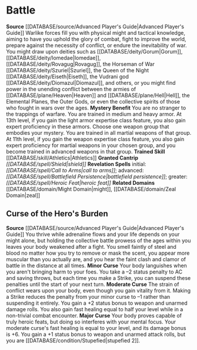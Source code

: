 ﻿---
id: '2'
name: Battle
rarity: Common
rus_type_level: null
source: '[[DATABASE/source/Advanced Player''s Guide|Advanced Player''s Guide]]'
trait: null
type: Oracle Mystery

---
# Battle

**Source** [[DATABASE/source/Advanced Player's Guide|Advanced Player's Guide]] 
Warlike forces fill you with physical might and tactical knowledge, aiming to have you uphold the glory of combat, fight to improve the world, prepare against the necessity of conflict, or endure the inevitability of war. You might draw upon deities such as [[DATABASE/deity/Gorum|Gorum]], [[DATABASE/deity/Iomedae|Iomedae]], [[DATABASE/deity/Rovagug|Rovagug]], the Horseman of War [[DATABASE/deity/Szuriel|Szuriel]], the Queen of the Night [[DATABASE/deity/Eiseth|Eiseth]], the Vudrani god [[DATABASE/deity/Diomazul|Diomazul]], and others, or you might find power in the unending conflict between the armies of [[DATABASE/plane/Heaven|Heaven]] and [[DATABASE/plane/Hell|Hell]], the Elemental Planes, the Outer Gods, or even the collective spirits of those who fought in wars over the ages.
**Mystery Benefit** You are no stranger to the trappings of warfare. You are trained in medium and heavy armor. At 13th level, if you gain the light armor expertise class feature, you also gain expert proficiency in these armors.
 Choose one weapon group that embodies your mystery. You are trained in all martial weapons of that group. At 11th level, if you gain the weapon expertise class feature, you also gain expert proficiency for martial weapons in your chosen group, and you become trained in advanced weapons in that group.
**Trained Skill** [[DATABASE/skill/Athletics|Athletics]]
**Granted Cantrip** _[[DATABASE/spell/Shield|shield]]_
**Revelation Spells** initial: _[[DATABASE/spell/Call to Arms|call to arms]]_; advanced: _[[DATABASE/spell/Battlefield Persistence|battlefield persistence]]_; greater: _[[DATABASE/spell/Heroic Feat|heroic feat]]_
**Related Domains** [[DATABASE/domain/Might Domain|might]], [[DATABASE/domain/Zeal Domain|zeal]]

## Curse of the Hero's Burden

**Source** [[DATABASE/source/Advanced Player's Guide|Advanced Player's Guide]] 
You thrive while adrenaline flows and your life depends on your might alone, but holding the collective battle prowess of the ages within you leaves your body weakened after a fight. You smell faintly of steel and blood no matter how you try to remove or mask the scent, you appear more muscular than you actually are, and you hear the faint clash and clamor of battle in the distance at all times.
**Minor Curse** Your body languishes when you aren't bringing harm to your foes. You take a –2 status penalty to AC and saving throws, but each time you make a Strike, you can suspend these penalties until the start of your next turn.
**Moderate Curse** The strain of conflict wears upon your body, even though you gain vitality from it. Making a Strike reduces the penalty from your minor curse to –1 rather than suspending it entirely. You gain a +2 status bonus to weapon and unarmed damage rolls. You also gain fast healing equal to half your level while in a non-trivial combat encounter.
**Major Curse** Your body proves capable of truly heroic feats, but doing so interferes with your mental focus. Your moderate curse's fast healing is equal to your level, and its damage bonus is +6. You gain a +1 status bonus to weapon and unarmed attack rolls, but you are [[DATABASE/condition/Stupefied|stupefied 2]].